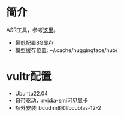 # 简介

ASR工具，参考[这里](https://github.com/SYSTRAN/faster-whisper)。

* 最低配置8G显存
* 模型缓存位置: ~/.cache/huggingface/hub/

# vultr配置

* Ubuntu22.04
* 自带驱动，nvidia-smi可见显卡
* 额外安装libcudnn8和libcublas-12-2
